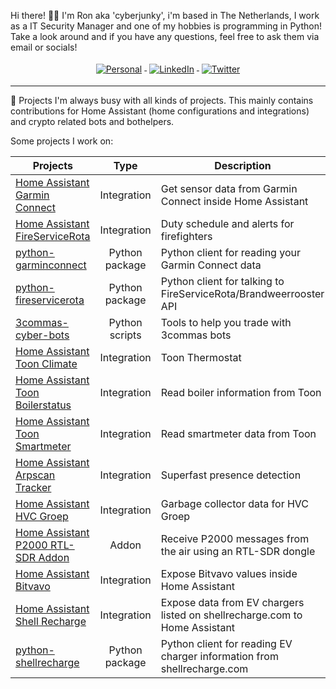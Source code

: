Hi there! 🤙🏻
I'm Ron aka 'cyberjunky', i'm based in The Netherlands, I work as a IT Security Manager and one of my hobbies is programming in Python! Take a look around and if you have any questions, feel free to ask them via email or socials!


<p align="center">
    <a href="https://cyberjunky.nl">
        <img src="https://raw.githubusercontent.com/MikeCodesDotNET/MikeCodesDotNET/a8abbf37441f3253f74ea255a47f289208d7568c/Resources/personalBlog.svg" alt="Personal" style="vertical-align:top; margin:4px">
    </a>
    <a href="https://www.linkedin.com/in/ronklinkien">
        <img src="https://raw.githubusercontent.com/klaasnicolaas/ColoredBadges/master/svg/social/linkedin.svg" alt="LinkedIn" style="vertical-align:top; margin:4px">
    </a>
    <a href="https://twitter.com/cyberjunky">
        <img src="https://raw.githubusercontent.com/klaasnicolaas/ColoredBadges/master/svg/social/twitter.svg" alt="Twitter" style="vertical-align:top; margin:4px">
    </a>
</p>

---
🚀 Projects
I'm always busy with all kinds of projects. This mainly contains contributions for Home Assistant (home configurations and integrations) and crypto related bots and bothelpers.

Some projects I work on:

| Projects | Type | Description |
|----------|:----:|-------------|
| [Home Assistant Garmin Connect](https://github.com/cyberjunky/home-assistant-garmin_connect) | Integration | Get sensor data from Garmin Connect inside Home Assistant |
| [Home Assistant FireServiceRota](https://www.home-assistant.io/integrations/fireservicerota/) | Integration | Duty schedule and alerts for firefighters |
| [python-garminconnect](https://github.com/cyberjunky/python-garminconnect) | Python package | Python client for reading your Garmin Connect data |
| [python-fireservicerota](https://github.com/cyberjunky/python-fireservicerota) | Python package | Python client for talking to FireServiceRota/Brandweerrooster API |
| [3commas-cyber-bots](https://github.com/cyberjunky/3commas-cyber-bots) | Python scripts | Tools to help you trade with 3commas bots |
| [Home Assistant Toon Climate](https://github.com/cyberjunky/home-assistant-toon_climate) | Integration | Toon Thermostat |
| [Home Assistant Toon Boilerstatus](https://github.com/cyberjunky/home-assistant-toon_boilerstatus) | Integration | Read boiler information from Toon |
| [Home Assistant Toon Smartmeter](https://github.com/cyberjunky/home-assistant-toon_smartmeter) | Integration | Read smartmeter data from Toon |
| [Home Assistant Arpscan Tracker](https://github.com/cyberjunky/home-assistant-arpscan_tracker) | Integration | Superfast presence detection |
| [Home Assistant HVC Groep](https://github.com/cyberjunky/home-assistant-hvcgroep) | Integration | Garbage collector data for HVC Groep |
| [Home Assistant P2000 RTL-SDR Addon](https://github.com/cyberjunky/addon-p2000_rtlsdr) | Addon | Receive P2000 messages from the air using an RTL-SDR dongle |
| [Home Assistant Bitvavo](https://github.com/cyberjunky/home-assistant-bitvavo) | Integration | Expose Bitvavo values inside Home Assistant |
| [Home Assistant Shell Recharge](https://github.com/cyberjunky/home-assistant-shell_recharge) | Integration | Expose data from EV chargers listed on shellrecharge.com to Home Assistant|
| [python-shellrecharge](https://github.com/cyberjunky/python-shellrecharge) | Python package | Python client for reading EV charger information from shellrecharge.com |

